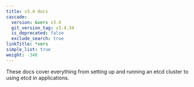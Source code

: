 ```yaml
---
title: v3.4 docs
cascade:
  version: &vers v3.4
  git_version_tag: v3.4.34
  is_deprecated: false
  exclude_search: true
linkTitle: *vers
simple_list: true
weight: -340
---
```


These docs cover everything from setting up and running an etcd cluster to using
etcd in applications.

